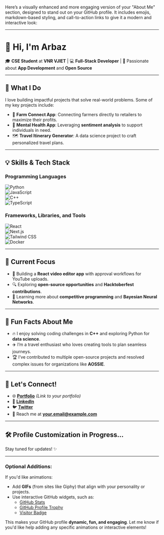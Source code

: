 Here’s a visually enhanced and more engaging version of your "About Me" section, designed to stand out on your GitHub profile. It includes emojis, markdown-based styling, and call-to-action links to give it a modern and interactive look:

---

# 👋 Hi, I'm **Arbaz**  
🎓 **CSE Student** at **VNR VJIET** | 💻 **Full-Stack Developer** | 🌱 Passionate about **App Development** and **Open Source**

---

## 🚀 **What I Do**  
I love building impactful projects that solve real-world problems. Some of my key projects include:  
- 🌾 **Farm Connect App**: Connecting farmers directly to retailers to maximize their profits.  
- 🧠 **Mental Health App**: Leveraging **sentiment analysis** to support individuals in need.  
- 🗺️ **Travel Itinerary Generator**: A data science project to craft personalized travel plans.  

---

## 💡 **Skills & Tech Stack**  
### Programming Languages  
![Python](https://img.shields.io/badge/-Python-3776AB?logo=python&logoColor=white&style=flat-square)  
![JavaScript](https://img.shields.io/badge/-JavaScript-F7DF1E?logo=javascript&logoColor=black&style=flat-square)  
![C++](https://img.shields.io/badge/-C++-00599C?logo=cplusplus&logoColor=white&style=flat-square)  
![TypeScript](https://img.shields.io/badge/-TypeScript-3178C6?logo=typescript&logoColor=white&style=flat-square)  

### Frameworks, Libraries, and Tools  
![React](https://img.shields.io/badge/-React-61DAFB?logo=react&logoColor=black&style=flat-square)  
![Next.js](https://img.shields.io/badge/-Next.js-000000?logo=nextdotjs&logoColor=white&style=flat-square)  
![Tailwind CSS](https://img.shields.io/badge/-Tailwind%20CSS-06B6D4?logo=tailwindcss&logoColor=white&style=flat-square)  
![Docker](https://img.shields.io/badge/-Docker-2496ED?logo=docker&logoColor=white&style=flat-square)  

---

## 🎯 **Current Focus**
- 🌟 Building a **React video editor app** with approval workflows for YouTube uploads.  
- 🔍 Exploring **open-source opportunities** and **Hacktoberfest contributions**.  
- 📖 Learning more about **competitive programming** and **Bayesian Neural Networks**.  

---

## 🎉 **Fun Facts About Me**  
- 🔥 I enjoy solving coding challenges in **C++** and exploring Python for **data science**.  
- ✈️ I’m a travel enthusiast who loves creating tools to plan seamless journeys.  
- 🏆 I’ve contributed to multiple open-source projects and resolved complex issues for organizations like **AOSSIE**.

---

## 🤝 **Let's Connect!**  
- 🌐 [**Portfolio**](#) *(Link to your portfolio)*  
- 💼 [**LinkedIn**](https://www.linkedin.com/)  
- 🐦 [**Twitter**](https://twitter.com/)  
- 📧 Reach me at **your.email@example.com**

---

## 🛠️ **Profile Customization in Progress...**
Stay tuned for updates! ✨  

---

### Optional Additions:  
If you'd like animations:  
- Add **GIFs** (from sites like Giphy) that align with your personality or projects.  
- Use interactive GitHub widgets, such as:  
  - [GitHub Stats](https://github.com/anuraghazra/github-readme-stats)  
  - [GitHub Profile Trophy](https://github.com/ryo-ma/github-profile-trophy)  
  - [Visitor Badge](https://visitor-badge.glitch.me/)

This makes your GitHub profile **dynamic, fun, and engaging**. Let me know if you'd like help adding any specific animations or interactive elements!
